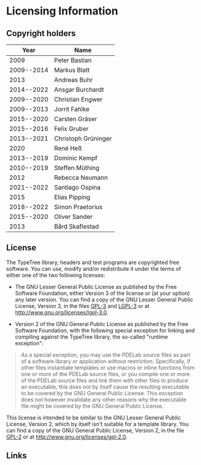 Licensing Information
=====================

Copyright holders
-----------------

| Year       | Name                       |
|------------|----------------------------|
| 2009       | Peter Bastian              |
| 2009--2014 | Markus Blatt               |
| 2013       | Andreas Buhr               |
| 2014--2022 | Ansgar Burchardt           |
| 2009--2020 | Christian Engwer           |
| 2009--2013 | Jorrit Fahlke              |
| 2015--2020 | Carsten Gräser             |
| 2015--2016 | Felix Gruber               |
| 2013--2021 | Christoph Grüninger        |
| 2020       | René Heß                   |
| 2013--2019 | Dominic Kempf              |
| 2010--2019 | Steffen Müthing            |
| 2012       | Rebecca Neumann            |
| 2021--2022 | Santiago Ospina            |
| 2015       | Elias Pipping              |
| 2018--2022 | Simon Praetorius           |
| 2015--2020 | Oliver Sander              |
| 2013       | Bård Skaflestad            |

License
-------

The TypeTree library, headers and test programs are copyrighted free software. You
can use, modify and/or redistribute it under the terms of either one of the two
following licenses:

* The GNU Lesser General Public License as published by the Free Software
  Foundation, either Version 3 of the license or (at your option) any later
  version. You can find a copy of the GNU Lesser General Public License, Version
  3, in the files [GPL-3][1] and [LGPL-3][2] or at http://www.gnu.org/licenses/lgpl-3.0.

* Version 2 of the GNU General Public License as published by the Free Software
  Foundation, with the following special exception for linking and compiling
  against the TypeTree library, the so-called "runtime exception":

>   As a special exception, you may use the PDELab source files as part of a
>   software library or application without restriction.  Specifically, if other
>   files instantiate templates or use macros or inline functions from one or
>   more of the PDELab source files, or you compile one or more of the PDELab
>   source files and link them with other files to produce an executable, this
>   does not by itself cause the resulting executable to be covered by the GNU
>   General Public License.  This exception does not however invalidate any
>   other reasons why the executable file might be covered by the GNU General
>   Public License.

  This license is intended to be similar to the GNU Lesser General Public
  License, Version 2, which by itself isn't suitable for a template library. You
  can find a copy of the GNU General Public License, Version 2, in the file
  [GPL-2][3] or at http://www.gnu.org/licenses/gpl-2.0.


Links
-----

[1]: COPYING.GPL-3
[2]: COPYING.LGPL-3
[3]: COPYING.GPL-2
